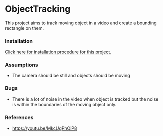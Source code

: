 # ObjectTracking

This project aims to track moving object in a video and create a bounding rectangle on them.


### Installation

[Click here for installation procedure for this project.](https://gist.github.com/KEDIARAHUL135/c490e212966fec2751d62e193f341967)


### Assumptions 

* The camera should be still and objects should be moving


### Bugs

* There is a lot of noise in the video when object is tracked but the noise is within the boundaries of the moving object only.


### References

* https://youtu.be/MkcUgPhOlP8
